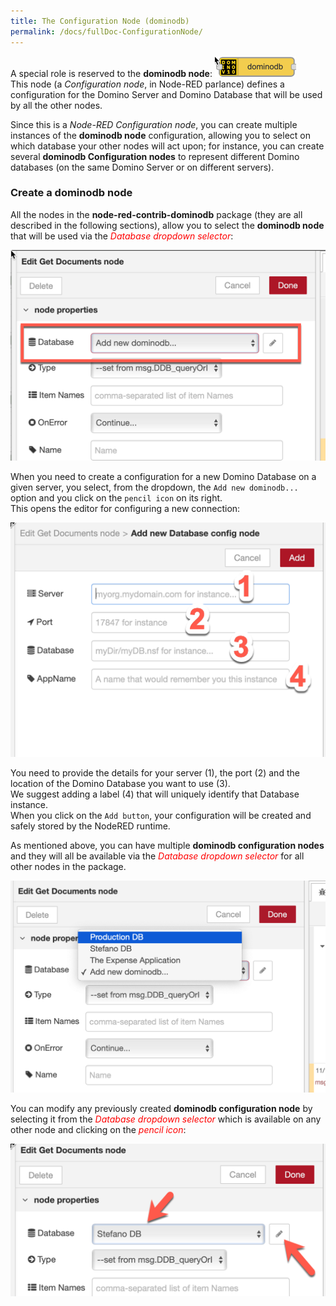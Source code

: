 ```yaml
---
title: The Configuration Node (dominodb)
permalink: /docs/fullDoc-ConfigurationNode/
---
```


A special role is reserved to the **dominodb node**:
![](../images/fullDocumentation/image4.png)<br/>
This node (a *Configuration node*, in Node-RED parlance) defines a configuration for the Domino Server and Domino Database that will be used by all the other nodes.

Since this is a *Node-RED Configuration node*, you can create multiple instances of the **dominodb node** configuration, allowing you to select on which database your other nodes will act upon; for instance, you can
create several **dominodb Configuration nodes** to represent different Domino databases (on the same Domino Server or on different servers).

### Create a dominodb node

All the nodes in the **node-red-contrib-dominodb** package (they are all described in the following sections), allow you to select the **dominodb node** that will be used via the <i style="color:red">Database dropdown selector</i>:

![](../images/fullDocumentation/image5.png)

When you need to create a configuration for a new Domino Database on a given server, you select, from the dropdown, the `Add new dominodb...`
option and you click on the `pencil icon` on its right. <br />
This opens the editor for configuring a new connection:

![](../images/fullDocumentation/image6.png)

You need to provide the details for your server (1), the port (2) and
the location of the Domino Database you want to use (3).<br />
We suggest adding a label (4) that will uniquely identify that Database instance. <br />
When you click on the `Add button`, your configuration will be created and safely stored by the NodeRED runtime.

As mentioned above, you can have multiple **dominodb configuration nodes** and they will all be available via the <i style="color:red">Database dropdown selector</i> for all other nodes in the package.

![](../images/fullDocumentation/image7.png)

You can modify any previously created **dominodb configuration node** by  selecting it from the <i style="color:red">Database dropdown selector</i> which is available on any other node and clicking on the <i style="color:red">pencil icon</i>:

![](../images/fullDocumentation/image8.png)
